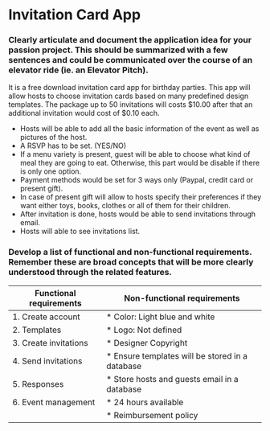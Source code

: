 # Invitation Card App

### Clearly articulate and document the application idea for your passion project. This should be summarized with a few sentences and could be communicated over the course of an elevator ride (ie. an Elevator Pitch).

It is a free download invitation card app for birthday parties. This app will allow hosts to choose invitation cards based on many predefined design templates. The package up to 50 invitations will costs $10.00 after that an additional invitation would cost of $0.10 each.

* Hosts will be able to add all the basic information of the event as well as pictures of the host. 
* A RSVP has to be set. (YES/NO)
* If a menu variety is present, guest will be able to choose what kind of meal they are going to eat. Otherwise, this part would be disable if there is only one option.
* Payment methods would be set for 3 ways only (Paypal, credit card or present gift).
* In case of present gift will allow to hosts specify their preferences if they want either toys, books, clothes or all of them for their children.
* After invitation is done, hosts would be able to send invitations through email.
* Hosts will able to see invitations list.

### Develop a list of functional and non-functional requirements. Remember these are broad concepts that will be more clearly understood through the related features.

| Functional requirements | Non-functional requirements |
| --- | --- |
| 1. Create account | *	Color: Light blue and white |
| 2. Templates | * Logo: Not defined |
| 3. Create invitations | * Designer Copyright |
| 4. Send invitations | * Ensure templates will be stored in a database |
| 5. Responses  | * Store hosts and guests email in a database |
| 6. Event management | * 24 hours available |
|  | * Reimbursement policy |
